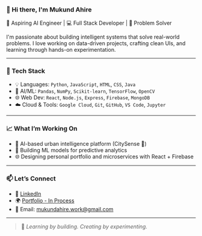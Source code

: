 ### 👋 Hi there, I'm Mukund Ahire

🚀 Aspiring AI Engineer | 💻 Full Stack Developer | 🎯 Problem Solver

I'm passionate about building intelligent systems that solve real-world problems. I love working on data-driven projects, crafting clean UIs, and learning through hands-on experimentation.

---

### 🔧 Tech Stack

- 💡 Languages: `Python`, `JavaScript`, `HTML`, `CSS`, `Java`
- 🧠 AI/ML: `Pandas`, `NumPy`, `Scikit-learn`, `TensorFlow`, `OpenCV`
- 🌐 Web Dev: `React`, `Node.js`, `Express`, `Firebase`, `MongoDB`
- ☁️ Cloud & Tools: `Google Cloud`, `Git`, `GitHub`, `VS Code`, `Jupyter`

---

### 📈 What I’m Working On
- 🤖 AI-based urban intelligence platform (CitySense 🌆)
- 🎯 Building ML models for predictive analytics
- 🌐 Designing personal portfolio and microservices with React + Firebase

---

### 📫 Let’s Connect
- 💼 [LinkedIn](https://www.linkedin.com/in/mukund-ahire)
- 🌍 [Portfolio - In Process ](https://your-portfolio-link.com...)
- 📧 Email: mukundahire.work@gmail.com

---

> 🧠 *Learning by building. Creating by experimenting.*  
